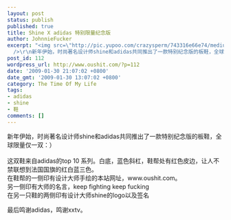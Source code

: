 ```yaml
---
layout: post
status: publish
published: true
title: Shine X adidas 特别限量纪念版
author: JohnnieFucker
excerpt: "<img src=\"http://pic.yupoo.com/crazysperm/743316e66e74/medium.jpg\" alt=\"\"
  />\r\n新年伊始，时尚著名设计师shine和adidas共同推出了一款特别纪念版的板鞋，全球限量仅一双：） \r\n"
post_id: 112
wordpress_url: http://www.oushit.com/?p=112
date: '2009-01-30 21:07:02 +0800'
date_gmt: '2009-01-30 13:07:02 +0800'
category: The Time Of My Life
tags:
- adidas
- shine
- 鞋
comments: []
---
```

<p><img src="http://pic.yupoo.com/crazysperm/743316e66e74/medium.jpg" alt="" /><br />
新年伊始，时尚著名设计师shine和adidas共同推出了一款特别纪念版的板鞋，全球限量仅一双：）<br />
<!--break--><a id="more-112"></a><br />
这双鞋来自adidas的top 10 系列。白底，蓝色斜杠，鞋帮处有红色皮边，让人不禁联想到法国国旗的红白蓝三色。<br />
<img src="http://pic.yupoo.com/crazysperm/958666e66beb/tflmu1kk.jpg" alt="" /><br />
在鞋帮的一侧印有设计大师手绘的本站网址，www.oushit.com。<br />
<img src="http://pic.yupoo.com/crazysperm/889886e66beb/or7ptwhd.jpg" alt="" /><br />
另一侧印有大师的名言，keep fighting keep fucking<br />
<img src="http://pic.yupoo.com/crazysperm/042786e66beb/a7cvqhs0.jpg" alt="" /><br />
在另一只鞋的两侧印有设计大师shine的logo以及签名<br />
<img src="http://pic.yupoo.com/crazysperm/776316e66bed/818f4k5u.jpg" alt="" /><br />
<img src="http://pic.yupoo.com/crazysperm/181506e66bea/ns1cq1ig.jpg" alt="" /></p>
<p>最后鸣谢adidas，鸣谢xxtv。</p>
